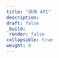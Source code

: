 ```yaml
---
title: "调用 API"
description: 
draft: false
_build:
 render: false
collapsible: true
weight: 8
---
```


